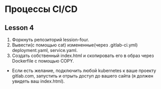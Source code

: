 # Процессы CI/CD
## Lesson 4

1. Форкнуть репозиторий lession-four.
2. Вывести(с помощью cat) измененные(через .gitlab-ci.yml) deployment.yaml, service.yaml.
3. Создать собственный index.html и скопировать его в образ через Dockerfile с помощью COPY.
* Если есть желание, подключить любой kubernetes к ваше проекту gitlab.com, запустить и отрыть доступ до вашего сайта (я должен увидеть ваш index.html).